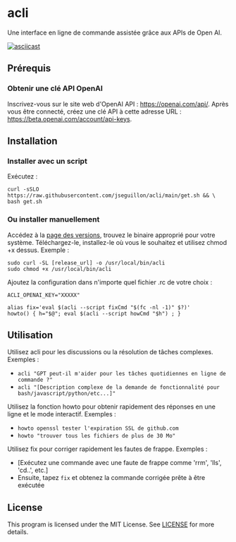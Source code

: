 # acli
Une interface en ligne de commande assistée grâce aux APIs de Open AI.

[![asciicast](https://asciinema.org/a/550609.svg)](https://asciinema.org/a/550609)

## Prérequis

### Obtenir une clé API OpenAI

Inscrivez-vous sur le site web d'OpenAI API : https://openai.com/api/. Après vous être connecté, créez une clé API à cette adresse URL : https://beta.openai.com/account/api-keys.

## Installation

### Installer avec un script

Exécutez :
```
curl -sSLO https://raw.githubusercontent.com/jseguillon/acli/main/get.sh && \
bash get.sh
```

### Ou installer manuellement
Accédez à la [page des versions](https://github.com/jseguillon/acli/releases), trouvez le binaire approprié pour votre système. Téléchargez-le, installez-le où vous le souhaitez et utilisez chmod +x dessus. Exemple :

```
sudo curl -SL [release_url] -o /usr/local/bin/acli
sudo chmod +x /usr/local/bin/acli
```

Ajoutez la configuration dans n'importe quel fichier .rc de votre choix :

```
ACLI_OPENAI_KEY="XXXXX"

alias fix='eval $(acli --script fixCmd "$(fc -nl -1)" $?)'
howto() { h="$@"; eval $(acli --script howCmd "$h") ; }
```

## Utilisation

Utilisez acli pour les discussions ou la résolution de tâches complexes. Exemples :
* `acli "GPT peut-il m'aider pour les tâches quotidiennes en ligne de commande ?"`
* `acli "[Description complexe de la demande de fonctionnalité pour bash/javascript/python/etc...]"`

Utilisez la fonction howto pour obtenir rapidement des réponses en une ligne et le mode interactif. Exemples :
* `howto openssl tester l'expiration SSL de github.com`
* `howto "trouver tous les fichiers de plus de 30 Mo"`

Utilisez fix pour corriger rapidement les fautes de frappe. Exemples :
* [Exécutez une commande avec une faute de frappe comme 'rrm', 'lls', 'cd..', etc.]
* Ensuite, tapez `fix` et obtenez la commande corrigée prête à être exécutée

## License

This program is licensed under the MIT License. See [LICENSE](LICENSE) for more details.
